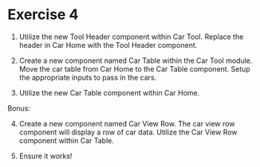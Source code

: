 # Exercise 4

1. Utilize the new Tool Header component within Car Tool. Replace the header in Car Home with the Tool Header component.

2. Create a new component named Car Table within the Car Tool module. Move the car table from Car Home to the Car Table component. Setup the appropriate inputs to pass in the cars.

3. Utilize the new Car Table component within Car Home.

Bonus:

4. Create a new component named Car View Row. The car view row component will display a row of car data. Utilize the Car View Row component within Car Table.

5. Ensure it works!